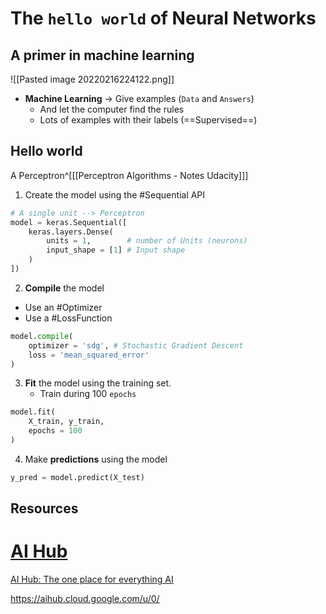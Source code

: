---
---

# The `hello world` of Neural Networks

## A primer in machine learning

![[Pasted image 20220216224122.png]]

- **Machine Learning** -> Give examples (`Data` and `Answers`) 
	- And let the computer find the rules
	- Lots of examples with their labels (==Supervised==)

## Hello world

A Perceptron^[[[Perceptron Algorithms - Notes Udacity]]]

1. Create the model using the #Sequential API

```python
# A single unit --> Perceptron
model = keras.Sequential([
	keras.layers.Dense(
		units = 1,		  # number of Units (neurons)
		input_shape = [1] # Input shape
	)
])
```

2. **Compile** the model
- Use an #Optimizer
- Use a #LossFunction

```python
model.compile(
	optimizer = 'sdg', # Stochastic Gradient Descent
	loss = 'mean_squared_error'
)
```

3. **Fit** the model using the training set.
	- Train during 100 `epochs`

```python
model.fit(
	X_train, y_train,
	epochs = 100
)
```

4. Make **predictions** using the model

```python
y_pred = model.predict(X_test)
```

## Resources


<div class="rich-link-card-container"><a class="rich-link-card" href="https://aihub.cloud.google.com/u/0/" target="_blank">
	<div class="rich-link-image-container">
		<div class="rich-link-image" style="background-image: url('//www.gstatic.com/aihub/aihub_favicon.png')">
	</div>
	</div>
	<div class="rich-link-card-text">
		<h1 class="rich-link-card-title">AI Hub</h1>
		<p class="rich-link-card-description">
		AI Hub: The one place for everything AI
		</p>
		<p class="rich-link-href">
		https://aihub.cloud.google.com/u/0/
		</p>
	</div>
</a></div>

